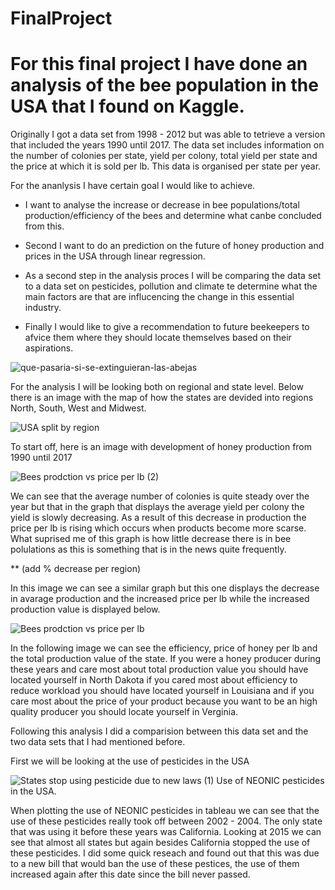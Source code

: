 # FinalProject

# For this final project I have done an analysis of the bee population in the USA that I found on Kaggle. 

Originally I got a data set from 1998 - 2012 but was able to tetrieve a version that included the years 1990 until 2017.
The data set includes information on the number of colonies per state, yield per colony, total yield per state and the price at which it is sold per lb. 
This data is organised per state per year. 

For the ananlysis I have certain goal I would like to achieve. 

- I want to analyse the increase or decrease in bee populations/total production/efficiency of the bees and determine what canbe concluded from this. 
- Second I want to do an prediction on the future of honey production and prices in the USA through linear regression. 

- As a second step in the analysis proces I will be comparing the data set to a data set on pesticides, pollution and climate te determine what the main factors are that are influcencing the change in this essential industry. 

- Finally I would like to give a recommendation to future beekeepers to afvice them where they should locate themselves based on their aspirations.

![que-pasaria-si-se-extinguieran-las-abejas](https://user-images.githubusercontent.com/104360125/187383202-18b3ad29-ed8a-4d08-8e5f-0d40d6467e7a.jpeg)


For the analysis I will be looking both on regional and state level. Below there is an image with the map of how the states are devided into regions North, South, West and Midwest.

![USA split by region](https://user-images.githubusercontent.com/104360125/187384190-faf7bb68-a82d-4602-ba2b-380a9261449f.png)

To start off, here is an image with development of honey production from 1990 until 2017

![Bees prodction vs price per lb (2)](https://user-images.githubusercontent.com/104360125/187385881-b90395ea-a196-4579-8ede-f9967e744e53.png)

We can see that the average number of colonies is quite steady over the year but that in the graph that displays the average yield per colony the yield is slowly decreasing. As a result of this decrease in production the price per lb is rising which occurs when products become more scarse. What suprised me of this graph is how little decrease there is in bee polulations as this is something that is in the news quite frequently. 

** (add % decrease per region)

In this image we can see a similar graph but this one displays the decrease in avarage production and the increased price per lb while the increased production value is displayed below. 

![Bees prodction vs price per lb](https://user-images.githubusercontent.com/104360125/187389607-9bbccb2d-5308-4128-bd11-0142b4bcb91a.png)



In the following image we can see the efficiency, price of honey per lb and the total production value of the state. If you were a honey producer during these years and care most about total production value you should have located yourself in North Dakota if you cared most about efficiency to reduce workload you should have located yourself in Louisiana and if you care most about the price of your product because you want to be an high quality producer you should locate yourself in Verginia. 



Following this analysis I did a comparision between this data set and the two data sets that I had mentioned before.

First we will be looking at the use of pesticides in the USA


![States stop using pesticide due to new laws (1)](https://user-images.githubusercontent.com/104360125/187408234-5a6db1ac-9827-466d-ad8c-9e673b8dc443.png) Use of NEONIC pesticides in the USA. 


When plotting the use of NEONIC pesticides in tableau we can see that the use of these pesticides really took off between 2002 - 2004. The only state that was using it before these years was California. Looking at 2015 we can see that almost all states but again besides California stopped the use of these pesticides. I did some quick reseach and found out that this was due to a new bill that would ban the use of these pestices, the use of them increased again after this date since the bill never passed. 


